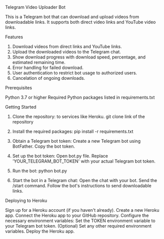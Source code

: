Telegram Video Uploader Bot

This is a Telegram bot that can download and upload videos from downloadable links. It supports both direct video links and YouTube video links.

Features

1. Download videos from direct links and YouTube links.
2. Upload the downloaded videos to the Telegram chat.
3. Show download progress with download speed, percentage, and estimated remaining time.
4. Error handling for failed download.
5. User authentication to restrict bot usage to authorized users.
6. Cancelation of ongoing downloads.


Prerequisites

Python 3.7 or higher
Required Python packages listed in requirements.txt


Getting Started

1. Clone the repository: to services like Heroku.
   git clone link of the repository

2. Install the required packages:
   pip install -r requirements.txt

3. Obtain a Telegram bot token:
   Create a new Telegram bot using BotFather.
   Copy the bot token.
   
5. Set up the bot token:
   Open bot.py file.
   Replace 'YOUR_TELEGRAM_BOT_TOKEN' with your actual Telegram bot token.
   
7. Run the bot:
   python bot.py
   
9. Start the bot in a Telegram chat:
   Open the chat with your bot.
   Send the /start command.
   Follow the bot's instructions to send downloadable links.


   
Deploying to Heroku

Sign up for a Heroku account (if you haven't already).
Create a new Heroku app.
Connect the Heroku app to your GitHub repository.
Configure the necessary environment variables:
Set the TOKEN environment variable to your Telegram bot token.
(Optional) Set any other required environment variables.
Deploy the Heroku app.


